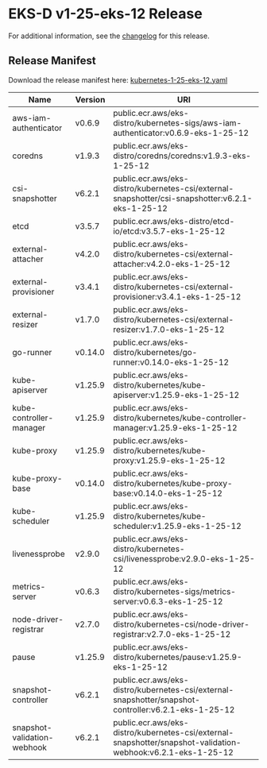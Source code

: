 # EKS-D v1-25-eks-12 Release

For additional information, see the [changelog](CHANGELOG-v1-25-eks-12.md) for this release.

## Release Manifest

Download the release manifest here: [kubernetes-1-25-eks-12.yaml](https://distro.eks.amazonaws.com/kubernetes-1-25/kubernetes-1-25-eks-12.yaml)

| Name | Version | URI |
|------|---------|-----|
| aws-iam-authenticator | v0.6.9 | public.ecr.aws/eks-distro/kubernetes-sigs/aws-iam-authenticator:v0.6.9-eks-1-25-12 |
| coredns | v1.9.3 | public.ecr.aws/eks-distro/coredns/coredns:v1.9.3-eks-1-25-12 |
| csi-snapshotter | v6.2.1 | public.ecr.aws/eks-distro/kubernetes-csi/external-snapshotter/csi-snapshotter:v6.2.1-eks-1-25-12 |
| etcd | v3.5.7 | public.ecr.aws/eks-distro/etcd-io/etcd:v3.5.7-eks-1-25-12 |
| external-attacher | v4.2.0 | public.ecr.aws/eks-distro/kubernetes-csi/external-attacher:v4.2.0-eks-1-25-12 |
| external-provisioner | v3.4.1 | public.ecr.aws/eks-distro/kubernetes-csi/external-provisioner:v3.4.1-eks-1-25-12 |
| external-resizer | v1.7.0 | public.ecr.aws/eks-distro/kubernetes-csi/external-resizer:v1.7.0-eks-1-25-12 |
| go-runner | v0.14.0 | public.ecr.aws/eks-distro/kubernetes/go-runner:v0.14.0-eks-1-25-12 |
| kube-apiserver | v1.25.9 | public.ecr.aws/eks-distro/kubernetes/kube-apiserver:v1.25.9-eks-1-25-12 |
| kube-controller-manager | v1.25.9 | public.ecr.aws/eks-distro/kubernetes/kube-controller-manager:v1.25.9-eks-1-25-12 |
| kube-proxy | v1.25.9 | public.ecr.aws/eks-distro/kubernetes/kube-proxy:v1.25.9-eks-1-25-12 |
| kube-proxy-base | v0.14.0 | public.ecr.aws/eks-distro/kubernetes/kube-proxy-base:v0.14.0-eks-1-25-12 |
| kube-scheduler | v1.25.9 | public.ecr.aws/eks-distro/kubernetes/kube-scheduler:v1.25.9-eks-1-25-12 |
| livenessprobe | v2.9.0 | public.ecr.aws/eks-distro/kubernetes-csi/livenessprobe:v2.9.0-eks-1-25-12 |
| metrics-server | v0.6.3 | public.ecr.aws/eks-distro/kubernetes-sigs/metrics-server:v0.6.3-eks-1-25-12 |
| node-driver-registrar | v2.7.0 | public.ecr.aws/eks-distro/kubernetes-csi/node-driver-registrar:v2.7.0-eks-1-25-12 |
| pause | v1.25.9 | public.ecr.aws/eks-distro/kubernetes/pause:v1.25.9-eks-1-25-12 |
| snapshot-controller | v6.2.1 | public.ecr.aws/eks-distro/kubernetes-csi/external-snapshotter/snapshot-controller:v6.2.1-eks-1-25-12 |
| snapshot-validation-webhook | v6.2.1 | public.ecr.aws/eks-distro/kubernetes-csi/external-snapshotter/snapshot-validation-webhook:v6.2.1-eks-1-25-12 |
